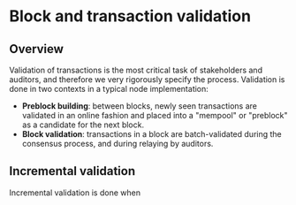 # Block and transaction validation

## Overview

Validation of transactions is the most critical task of stakeholders and auditors, and therefore we very rigorously specify the process. Validation is done in two contexts in a typical node implementation:

* **Preblock building**: between blocks, newly seen transactions are validated in an online fashion and placed into a "mempool" or "preblock" as a candidate for the next block.
* **Block validation**: transactions in a block are batch-validated during the consensus process, and during relaying by auditors.

## Incremental validation

Incremental validation is done when 

 

